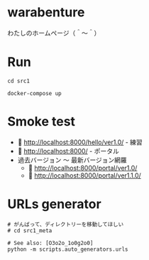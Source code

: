 # warabenture

わたしのホームページ（＾～＾）

# Run

```shell
cd src1

docker-compose up
```

# Smoke test

* 📖 [http://localhost:8000/hello/ver1.0/](http://localhost:8000/hello/ver1.0/) - 練習
* 📖 [http://localhost:8000/](http://localhost:8000/) - ポータル
* 過去バージョン ～ 最新バージョン網羅
    * 📖 [http://localhost:8000/portal/ver1.0/](http://localhost:8000/portal/ver1.0/)
    * 📖 [http://localhost:8000/portal/ver1.1.0/](http://localhost:8000/portal/ver1.1.0/)

# URLs generator

```shell
# がんばって、ディレクトリーを移動してほしい
# cd src1_meta

# See also: [O3o2o_1o0g2o0]
python -m scripts.auto_generators.urls
```
